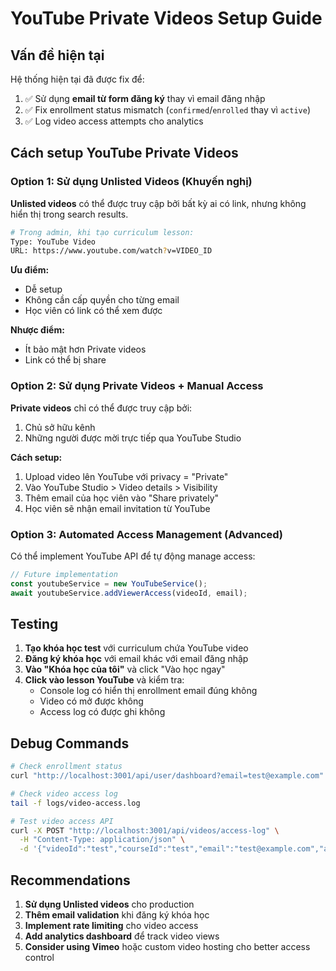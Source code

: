 # YouTube Private Videos Setup Guide

## Vấn đề hiện tại

Hệ thống hiện tại đã được fix để:
1. ✅ Sử dụng **email từ form đăng ký** thay vì email đăng nhập
2. ✅ Fix enrollment status mismatch (`confirmed`/`enrolled` thay vì `active`)
3. ✅ Log video access attempts cho analytics

## Cách setup YouTube Private Videos

### Option 1: Sử dụng Unlisted Videos (Khuyến nghị)

**Unlisted videos** có thể được truy cập bởi bất kỳ ai có link, nhưng không hiển thị trong search results.

```bash
# Trong admin, khi tạo curriculum lesson:
Type: YouTube Video
URL: https://www.youtube.com/watch?v=VIDEO_ID
```

**Ưu điểm:**
- Dễ setup
- Không cần cấp quyền cho từng email
- Học viên có link có thể xem được

**Nhược điểm:**
- Ít bảo mật hơn Private videos
- Link có thể bị share

### Option 2: Sử dụng Private Videos + Manual Access

**Private videos** chỉ có thể được truy cập bởi:
1. Chủ sở hữu kênh
2. Những người được mời trực tiếp qua YouTube Studio

**Cách setup:**
1. Upload video lên YouTube với privacy = "Private"
2. Vào YouTube Studio > Video details > Visibility
3. Thêm email của học viên vào "Share privately"
4. Học viên sẽ nhận email invitation từ YouTube

### Option 3: Automated Access Management (Advanced)

Có thể implement YouTube API để tự động manage access:

```javascript
// Future implementation
const youtubeService = new YouTubeService();
await youtubeService.addViewerAccess(videoId, email);
```

## Testing

1. **Tạo khóa học test** với curriculum chứa YouTube video
2. **Đăng ký khóa học** với email khác với email đăng nhập
3. **Vào "Khóa học của tôi"** và click "Vào học ngay"
4. **Click vào lesson YouTube** và kiểm tra:
   - Console log có hiển thị enrollment email đúng không
   - Video có mở được không
   - Access log có được ghi không

## Debug Commands

```bash
# Check enrollment status
curl "http://localhost:3001/api/user/dashboard?email=test@example.com"

# Check video access log
tail -f logs/video-access.log

# Test video access API
curl -X POST "http://localhost:3001/api/videos/access-log" \
  -H "Content-Type: application/json" \
  -d '{"videoId":"test","courseId":"test","email":"test@example.com","accessType":"youtube"}'
```

## Recommendations

1. **Sử dụng Unlisted videos** cho production
2. **Thêm email validation** khi đăng ký khóa học
3. **Implement rate limiting** cho video access
4. **Add analytics dashboard** để track video views
5. **Consider using Vimeo** hoặc custom video hosting cho better access control
